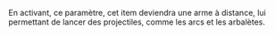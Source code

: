 En activant, ce paramètre, cet item deviendra une arme à distance, lui permettant de lancer des projectiles, comme les arcs et les arbalètes.